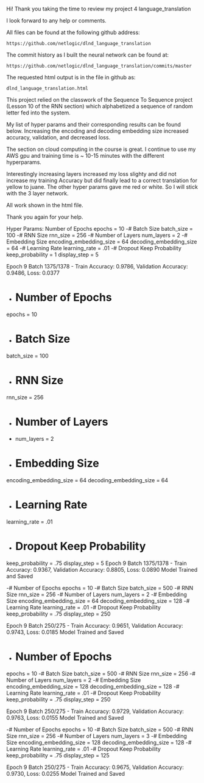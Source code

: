Hi!  Thank you taking the time to review my project 4 language_translation

I look forward to any help or comments.

All files can be found at the following github address:

    https://github.com/netlogic/dlnd_language_translation

The commit history as I built the neural network can be found at:

    https://github.com/netlogic/dlnd_language_translation/commits/master

The requested html output is in the file in github as:

    dlnd_language_translation.html
  
This project relied on the classwork of the Sequence To Sequence
project (Lesson 10 of the RNN section) which alphabetized 
a sequence of random letter fed into the system.

My list of hyper params and their corresponding results can be found below.
Increasing the encoding and decoding embedding size
increased accuracy, validation, and decreased loss.

The section on cloud computing in the course is great.
I continue to use my AWS gpu and training time is 
~ 10-15 minutes with the different hyperparams.

Interestingly increasing layers increased my loss slighty and 
did not increase my training Accuracy but did finally
lead to a correct translation for yellow to juane.
The other hyper params gave me red or white.
So I will stick with the 3 layer network.

All work shown in the html file.

Thank you again for your help.



Hyper Params:
 Number of Epochs
epochs = 10
-# Batch Size
batch_size = 100
-# RNN Size
rnn_size = 256
-# Number of Layers
num_layers = 2
-# Embedding Size
encoding_embedding_size = 64
decoding_embedding_size = 64
-# Learning Rate
learning_rate = .01
-# Dropout Keep Probability
keep_probability = 1
display_step = 5

Epoch   9 Batch 1375/1378 - Train Accuracy: 0.9786, Validation Accuracy: 0.9486, Loss: 0.0377


- # Number of Epochs
epochs = 10
- # Batch Size
batch_size = 100
- # RNN Size
rnn_size = 256
- # Number of Layers
- num_layers = 2
- # Embedding Size
encoding_embedding_size = 64
decoding_embedding_size = 64
- # Learning Rate
learning_rate = .01
- # Dropout Keep Probability
keep_probability = .75
display_step = 5
Epoch   9 Batch 1375/1378 - Train Accuracy: 0.9367, Validation Accuracy: 0.8805, Loss: 0.0890
Model Trained and Saved

-# Number of Epochs
epochs = 10
-# Batch Size
batch_size = 500
-# RNN Size
rnn_size = 256
-# Number of Layers
num_layers = 2
-# Embedding Size
encoding_embedding_size = 64
decoding_embedding_size = 128
-# Learning Rate
learning_rate = .01
-# Dropout Keep Probability
keep_probability = .75
display_step = 250

Epoch   9 Batch  250/275 - Train Accuracy: 0.9651, Validation Accuracy: 0.9743, Loss: 0.0185
Model Trained and Saved


- # Number of Epochs
epochs = 10
-# Batch Size
batch_size = 500
-# RNN Size
rnn_size = 256
-# Number of Layers
num_layers = 2
-# Embedding Size
encoding_embedding_size = 128
decoding_embedding_size = 128
-# Learning Rate
learning_rate = .01
-# Dropout Keep Probability
keep_probability = .75
display_step = 250

Epoch   9 Batch  250/275 - Train Accuracy: 0.9729, Validation Accuracy: 0.9763, Loss: 0.0155
Model Trained and Saved

-# Number of Epochs
epochs = 10
-# Batch Size
batch_size = 500
-# RNN Size
rnn_size = 256
-# Number of Layers
num_layers = 3
-# Embedding Size
encoding_embedding_size = 128
decoding_embedding_size = 128
-# Learning Rate
learning_rate = .01
-# Dropout Keep Probability
keep_probability = .75
display_step = 125

Epoch   9 Batch  250/275 - Train Accuracy: 0.9675, Validation Accuracy: 0.9730, Loss: 0.0255
Model Trained and Saved




